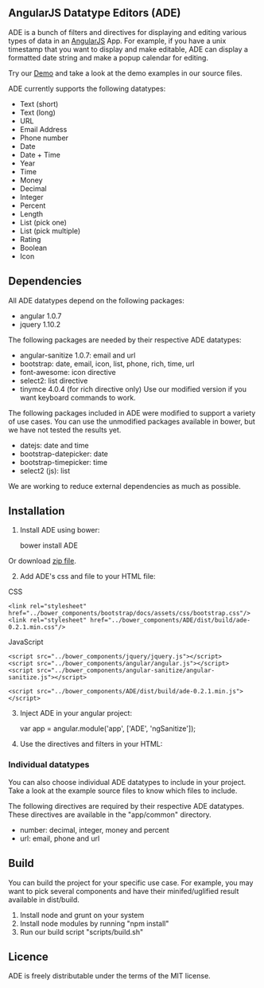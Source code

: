## AngularJS Datatype Editors (ADE)

ADE is a bunch of filters and directives for displaying and editing various types of data in an <a href="http://angularjs.org/">AngularJS</a> App.  For example, if you have a unix timestamp that you want to display and make editable, ADE can display a formatted date string and make a popup calendar for editing. 

Try our <a href="http://toodledo.github.com/ADE/index.html">Demo</a> and take a look at the demo examples in our source files.

ADE currently supports the following datatypes:

- Text (short)
- Text (long)
- URL
- Email Address
- Phone number
- Date
- Date + Time
- Year
- Time
- Money
- Decimal
- Integer
- Percent
- Length
- List (pick one)
- List (pick multiple)
- Rating
- Boolean
- Icon


## Dependencies

All ADE datatypes depend on the following packages:

* angular 1.0.7
* jquery 1.10.2

The following packages are needed by their respective ADE datatypes:

* angular-sanitize 1.0.7: email and url
* bootstrap: date, email, icon, list, phone, rich, time, url
* font-awesome: icon directive
* select2: list directive
* tinymce 4.0.4 (for rich directive only) Use our modified version if you want keyboard commands to work.

The following packages included in ADE were modified to support a variety of use cases. You can use the unmodified packages available in bower, but we have not tested the results yet.

* datejs: date and time
* bootstrap-datepicker: date
* bootstrap-timepicker: time
* select2 (js): list

We are working to reduce external dependencies as much as possible.


## Installation

1) Install ADE using bower:

	bower install ADE

Or download <a href="http://toodledo.github.com/ADE/build/ade-1.2.zip">zip file</a>.

2) Add ADE's css and file to your HTML file:

CSS

	<link rel="stylesheet" href="../bower_components/bootstrap/docs/assets/css/bootstrap.css"/>  
	<link rel="stylesheet" href="../bower_components/ADE/dist/build/ade-0.2.1.min.css"/>

JavaScript

	<script src="../bower_components/jquery/jquery.js"></script>
	<script src="../bower_components/angular/angular.js"></script>
	<script src="../bower_components/angular-sanitize/angular-sanitize.js"></script>

	<script src="../bower_components/ADE/dist/build/ade-0.2.1.min.js"></script>

3) Inject ADE in your angular project:

	var app = angular.module('app', ['ADE', 'ngSanitize']);

4) Use the directives and filters in your HTML:

	<div class="sample" ade-url='{"className":"input-medium"}' ng-model="dataurl" ng-bind-html="dataurl | url"></div>

### Individual datatypes

You can also choose individual ADE datatypes to include in your project. Take a look at the example source files to know which files to include.

The following directives are required by their respective ADE datatypes. These directives are available in the "app/common" directory.

* number: decimal, integer, money and percent
* url: email, phone and url


## Build

You can build the project for your specific use case. For example, you may want to pick several components and have their minifed/uglified result available in dist/build.

1. Install node and grunt on your system
2. Install node modules by running "npm install"
3. Run our build script "scripts/build.sh"


## Licence

ADE is freely distributable under the terms of the MIT license.
